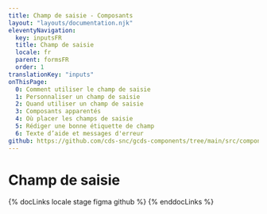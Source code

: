 ```yaml
---
title: Champ de saisie - Composants
layout: "layouts/documentation.njk"
eleventyNavigation:
  key: inputsFR
  title: Champ de saisie
  locale: fr
  parent: formsFR
  order: 1
translationKey: "inputs"
onThisPage:
  0: Comment utiliser le champ de saisie
  1: Personnaliser un champ de saisie
  2: Quand utiliser un champ de saisie
  3: Composants apparentés
  4: Où placer les champs de saisie
  5: Rédiger une bonne étiquette de champ
  6: Texte d’aide et messages d'erreur
github: https://github.com/cds-snc/gcds-components/tree/main/src/components/gcds-input
---
```


# Champ de saisie

{% docLinks locale stage figma github %}
{% enddocLinks %}
